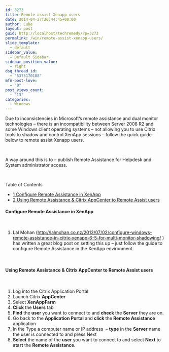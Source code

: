 ```yaml
---
id: 3273
title: Remote assist Xenapp users
date: 2014-04-27T20:44:45+00:00
author: Luke
layout: post
guid: http://localhost/techremedy/?p=3273
permalink: /win/remote-assist-xenapp-users/
slide_template:
  - default
sidebar_value:
  - Default Sidebar
sidebar_position_value:
  - right
dsq_thread_id:
  - "5375170188"
mfn-post-love:
  - "0"
post_views_count:
  - "13"
categories:
  - Windows
---
```

Due to inconsistencies in Microsoft’s remote assistance and dual monitor technologies – there is an incompatibility between Server 2008 R2 and some Windows client operating systems – not allowing you to use Citrix tools to shadow and control XenApp sessions &#8211; follow the quick guide below to remote assist Xenapp users.

&nbsp;

A way around this is to – publish Remote Assistance for Helpdesk and System administrator access.

&nbsp;

<div id="toc_container" class="no_bullets">
  <p class="toc_title">
    Table of Contents
  </p>
  
  <ul class="toc_list">
    <li>
      <a href="#Configure_Remote_Assistance_in_XenApp"><span class="toc_number toc_depth_1">1</span> Configure Remote Assistance in XenApp</a>
    </li>
    <li>
      <a href="#Using_Remote_Assistance_Citrix_AppCenter_to_Remote_Assist_users"><span class="toc_number toc_depth_1">2</span> Using Remote Assistance & Citrix AppCenter to Remote Assist users</a>
    </li>
  </ul>
</div>

#### <span id="Configure_Remote_Assistance_in_XenApp">Configure Remote Assistance in XenApp</span>

&nbsp;

  1. Lal Mohan (<a title="Configure-windows-remote-assistance-in-citrix-xenapp-6-5" href="http://lalmohan.co.nz/2013/07/02/configure-windows-remote-assistance-in-citrix-xenapp-6-5-for-multi-monitor-shadowing/" target="_blank">http://lalmohan.co.nz/2013/07/02/configure-windows-remote-assistance-in-citrix-xenapp-6-5-for-multi-monitor-shadowing/</a> ) has written a great blog post on setting this up – just follow the guide to configure Remote Assistance in the XenApp environment.

&nbsp;

#### <span id="Using_Remote_Assistance_Citrix_AppCenter_to_Remote_Assist_users">Using Remote Assistance & Citrix AppCenter to Remote Assist users</span>

&nbsp;

  1. Log into the Citrix Application Portal
  2. Launch Citrix **AppCenter**
  3. Select **XenAppFarm**
  4. **Click** the **Users** tab
  5. **Find** the **user** you want to connect to and **check** the **Server** they are on.
  6. Go back to the **Application Portal** and **click** the **Remote Assistance** application
  7. In the Type a computer name or IP address  &#8211; **type** in the **Server** name the user is connected to and press Next
  8. **Select** the name of the **user** you want to connect to and select **Next** to **start** the **Remote Assistance.**